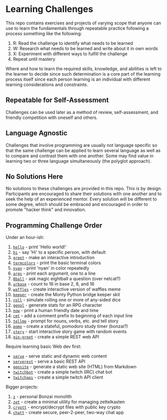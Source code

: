 # Learning Challenges

This repo contains exercises and projects of varying scope that anyone
can use to learn the fundamentals through repeatable practice following
a process something like the following:

1. R: Read the challenge to identify what needs to be learned
2. W: Research what needs to be learned and write about it in own words
3. X: Experiment with different ways to fulfill the challenge
4. Repeat until mastery

Where and how to learn the required skills, knowledge, and abilities is
left to the learner to decide since such determination is a core part of
the learning process itself since each person learning is an individual with
different learning considerations and constraints.

## Repeatable for Self-Assessment

Challenges can be used later as a method of review, self-assessment, and
friendly competition with oneself and others.

## Language Agnostic

Challenges that involve programming are usually not language specific so
that the same challenge can be applied to learn several language as well
as to compare and contrast them with one another. Some may find value in
learning two or three language simultaneously (the polyglot approach).

## No Solutions Here

No solutions to these challenges are provided in this repo. This is by
design. Participants are encouraged to share their solutions with one
another and to seek the help of an experienced mentor. Every solution
will be different to some degree, which should be embraced and
encouraged in order to promote "hacker think" and innovation.

## Programming Challenge Order

Under an hour-ish:

1. [`hello`](hello) - print 'Hello world!'
1. [`hi`](hi) - say 'Hi' to a specific person, with default
1. [`greet`](greet) - make an interactive introduction
1. [`termcolors`](termcolors) - print the basic terminal colors
1. [`nyan`](nyan) - print 'nyan' in color repeatedly
1. [`args`](args) - print each argument, one to a line
1. [`8ball`](8ball) - ask magic eightball a question (over netcat?)
1. [`urbase`](urbase) - count to 16 in base 2, 8, and 16
1. [`waffles`](waffles) - create interactive version of waffles meme
1. [`keeper`](keeper) - create the Monty Python bridge keeper skit
1. [`roll`](roll) - simulate rolling one or more of any-sided dice
1. [`genpl`](genpl) - generate stats for an RPG character
1. [`now`](now) - print a human friendly date and time
1. [`cmt`](cmt) - add a comment prefix to beginning of each input line
1. [`tellme`](tellme) - prompt for nouns, verbs, etc. and tell story
1. [`pomo`](pomo) - create a stateful, pomodoro study timer (bonzai?)
1. [`story`](story) - start interactive story game with random events
1. [`gin-greet`](gin-greet) - create a simple REST web API

Require learning basic Web dev first:

* [`serve`](serve) - serve static and dynamic web content
* [`serverest`](serverest) - serve a basic REST API
* [`gensite`](gensite) - generate a static web site (HTML) from Markdown
* [`twitchbot`](twitchbot) - create a simple twitch (IRC) chat bot
* [`twitchapi`](twitchapi) - create a simple twitch API client

Bigger projects:

1. [`z`](z) - personal Bonzai monolith
1. [`zet`](zet) - create a minimal utility for managing zettelkasten
1. [`cryptt`](cryptt) - encrypt/decrypt files with public key crypto
1. [`chatt`](chatt) - create secure, peer-2-peer, two-way chat app
